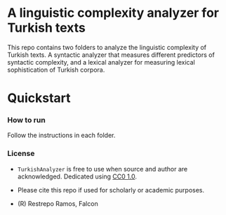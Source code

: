 # A linguistic complexity analyzer for Turkish texts

This repo contains two folders to analyze the linguistic complexity of Turkish texts. A syntactic analyzer that measures different predictors of syntactic complexity, and a lexical analyzer for measuring lexical sophistication of Turkish corpora.

# Quickstart

### How to run
Follow the instructions in each folder.

### License

- `TurkishAnalyzer` is free to use when source and author are acknowledged. Dedicated using
[CC0 1.0](https://creativecommons.org/publicdomain/zero/1.0/).

- Please cite this repo if used for scholarly or academic purposes.  
- (R) Restrepo Ramos, Falcon
